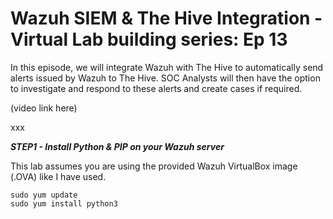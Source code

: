 # Wazuh SIEM & The Hive Integration - Virtual Lab building series: Ep 13

In this episode, we will integrate Wazuh with The Hive to automatically send alerts issued by Wazuh to The Hive. SOC Analysts will then have the option to investigate and respond to these alerts and create cases if required.

(video link here)<br>

xxx

***STEP1 - Install Python & PIP on your Wazuh server*** <br>

This lab assumes you are using the provided Wazuh VirtualBox image (.OVA) like I have used.

```
sudo yum update
sudo yum install python3
```

